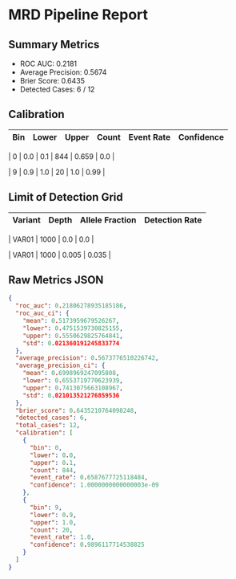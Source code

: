 
# MRD Pipeline Report

## Summary Metrics

- ROC AUC: 0.2181
- Average Precision: 0.5674
- Brier Score: 0.6435
- Detected Cases: 6 / 12

## Calibration

| Bin | Lower | Upper | Count | Event Rate | Confidence |
| --- | --- | --- | --- | --- | --- |

| 0 | 0.0 | 0.1 | 844 | 0.659 | 0.0 |

| 9 | 0.9 | 1.0 | 20 | 1.0 | 0.99 |


## Limit of Detection Grid

| Variant | Depth | Allele Fraction | Detection Rate |
| --- | --- | --- | --- |

| VAR01 | 1000 | 0.0 | 0.0 |

| VAR01 | 1000 | 0.005 | 0.035 |


## Raw Metrics JSON

```json
{
  "roc_auc": 0.21806278935185186,
  "roc_auc_ci": {
    "mean": 0.5173959679526267,
    "lower": 0.4751539730825155,
    "upper": 0.5550629825764841,
    "std": 0.021360191245833774
  },
  "average_precision": 0.5673776510226742,
  "average_precision_ci": {
    "mean": 0.6998969247095808,
    "lower": 0.6553719770623939,
    "upper": 0.7413075663108967,
    "std": 0.021013521276859536
  },
  "brier_score": 0.6435210764098248,
  "detected_cases": 6,
  "total_cases": 12,
  "calibration": [
    {
      "bin": 0,
      "lower": 0.0,
      "upper": 0.1,
      "count": 844,
      "event_rate": 0.6587677725118484,
      "confidence": 1.0000000000000003e-09
    },
    {
      "bin": 9,
      "lower": 0.9,
      "upper": 1.0,
      "count": 20,
      "event_rate": 1.0,
      "confidence": 0.9896117714538825
    }
  ]
}
```